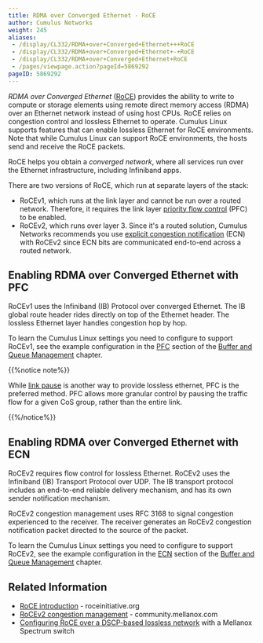 ```yaml
---
title: RDMA over Converged Ethernet - RoCE
author: Cumulus Networks
weight: 245
aliases:
 - /display/CL332/RDMA+over+Converged+Ethernet+++RoCE
 - /display/CL332/RDMA+over+Converged+Ethernet+-+RoCE
 - /display/CL332/RDMA+over+Converged+Ethernet+RoCE
 - /pages/viewpage.action?pageId=5869292
pageID: 5869292
---
```

*RDMA over Converged Ethernet*
([RoCE](https://en.wikipedia.org/wiki/RDMA_over_Converged_Ethernet))
provides the ability to write to compute or storage elements using
remote direct memory access (RDMA) over an Ethernet network instead of
using host CPUs. RoCE relies on congestion control and lossless Ethernet
to operate. Cumulus Linux supports features that can enable lossless
Ethernet for RoCE environments. Note that while Cumulus Linux can
support RoCE environments, the hosts send and receive the RoCE packets.

RoCE helps you obtain a *converged network*, where all services run over
the Ethernet infrastructure, including Infiniband apps.

There are two versions of RoCE, which run at separate layers of the
stack:

  - RoCEv1, which runs at the link layer and cannot be run over a routed
    network. Therefore, it requires the link layer 
    [priority flow control](/cumulus-linux-332/Interface-Configuration-and-Management/Buffer-and-Queue-Management/#configuring-priority-flow-control)
    (PFC) to be enabled.
  - RoCEv2, which runs over layer 3. Since it's a routed solution,
    Cumulus Networks recommends you use 
    [explicit congestion notification](/cumulus-linux-332/Interface-Configuration-and-Management/Buffer-and-Queue-Management/#configuring-explicit-congestion-notification)
    (ECN) with RoCEv2 since ECN bits are communicated end-to-end across
    a routed network.

## Enabling RDMA over Converged Ethernet with PFC

RoCEv1 uses the Infiniband (IB) Protocol over converged Ethernet. The IB
global route header rides directly on top of the Ethernet header. The
lossless Ethernet layer handles congestion hop by hop.

To learn the Cumulus Linux settings you need to configure to support
RoCEv1, see the example configuration in the
[PFC](/cumulus-linux-332/Interface-Configuration-and-Management/Buffer-and-Queue-Management/#configuring-priority-flow-control)
section of the [Buffer and Queue
Management](/cumulus-linux-332/Interface-Configuration-and-Management/Buffer-and-Queue-Management/)
chapter.

{{%notice note%}}

While [link pause](/cumulus-linux-332/Interface-Configuration-and-Management/Buffer-and-Queue-Management/#configuring-link-pause)
is another way to provide lossless ethernet, PFC is the preferred
method. PFC allows more granular control by pausing the traffic flow for
a given CoS group, rather than the entire link.

{{%/notice%}}

## Enabling RDMA over Converged Ethernet with ECN

RoCEv2 requires flow control for lossless Ethernet. RoCEv2 uses the
Infiniband (IB) Transport Protocol over UDP. The IB transport protocol
includes an end-to-end reliable delivery mechanism, and has its own
sender notification mechanism.

RoCEv2 congestion management uses RFC 3168 to signal congestion
experienced to the receiver. The receiver generates an RoCEv2 congestion
notification packet directed to the source of the packet.

To learn the Cumulus Linux settings you need to configure to support
RoCEv2, see the example configuration in the
[ECN](/cumulus-linux-332/Interface-Configuration-and-Management/Buffer-and-Queue-Management/#configuring-explicit-congestion-notification)
section of the [Buffer and Queue
Management](/cumulus-linux-332/Interface-Configuration-and-Management/Buffer-and-Queue-Management/)
chapter.

## Related Information

  - [RoCE introduction](http://www.roceinitiative.org/roce-introduction/) -
    roceinitiative.org
  - [RoCEv2 congestion management](https://community.mellanox.com/docs/DOC-2321) -
    community.mellanox.com
  - [Configuring RoCE over a DSCP-based lossless network](https://community.mellanox.com/docs/DOC-2884) with a
    Mellanox Spectrum switch
